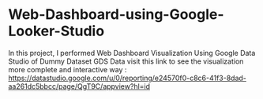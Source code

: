 # Web-Dashboard-using-Google-Looker-Studio
In this project, I performed Web Dashboard Visualization Using Google Data Studio of Dummy Dataset GDS Data
visit this link to see the visualization more complete and interactive way : https://datastudio.google.com/u/0/reporting/e24570f0-c8c6-41f3-8dad-aa261dc5bbcc/page/QgT9C/appview?hl=id
